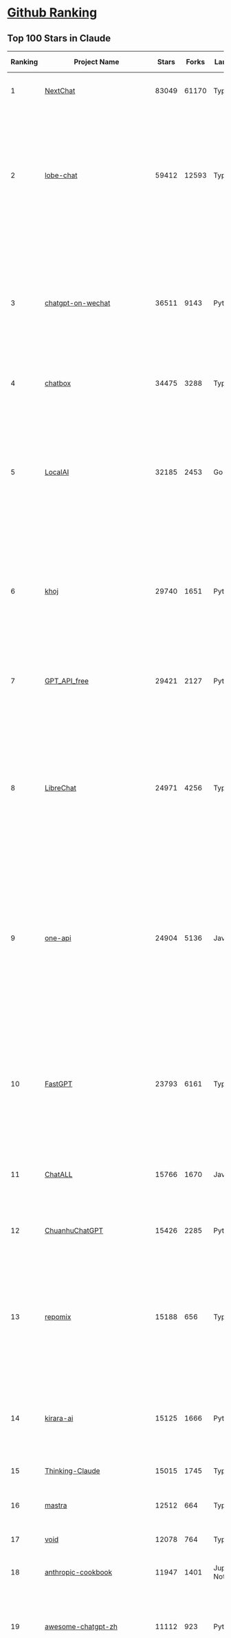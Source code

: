 [Github Ranking](../README.md)
==========

## Top 100 Stars in Claude

| Ranking | Project Name | Stars | Forks | Language | Open Issues | Description | Last Commit |
| ------- | ------------ | ----- | ----- | -------- | ----------- | ----------- | ----------- |
| 1 | [NextChat](https://github.com/ChatGPTNextWeb/NextChat) | 83049 | 61170 | TypeScript | 620 | ✨ Light and Fast AI Assistant. Support: Web \| iOS \| MacOS \| Android \|  Linux \| Windows | 2025-04-19T08:00:42Z |
| 2 | [lobe-chat](https://github.com/lobehub/lobe-chat) | 59412 | 12593 | TypeScript | 711 | 🤯 Lobe Chat - an open-source, modern-design AI chat framework. Supports Multi AI Providers( OpenAI / Claude 3 / Gemini / Ollama / DeepSeek / Qwen), Knowledge Base (file upload / knowledge management / RAG ), Multi-Modals (Plugins/Artifacts) and Thinking. One-click FREE deployment of your private ChatGPT/ Claude / DeepSeek application. | 2025-04-28T03:21:40Z |
| 3 | [chatgpt-on-wechat](https://github.com/zhayujie/chatgpt-on-wechat) | 36511 | 9143 | Python | 287 | 基于大模型搭建的聊天机器人，同时支持 微信公众号、企业微信应用、飞书、钉钉 等接入，可选择GPT4.1/GPT-4o/GPT-o1/ DeepSeek/Claude/文心一言/讯飞星火/通义千问/ Gemini/GLM-4/Kimi/LinkAI，能处理文本、语音和图片，访问操作系统和互联网，支持基于自有知识库进行定制企业智能客服。 | 2025-04-20T09:22:54Z |
| 4 | [chatbox](https://github.com/chatboxai/chatbox) | 34475 | 3288 | TypeScript | 667 | User-friendly Desktop Client App for AI Models/LLMs (GPT, Claude, Gemini, Ollama...) | 2025-04-27T14:53:01Z |
| 5 | [LocalAI](https://github.com/mudler/LocalAI) | 32185 | 2453 | Go | 434 | :robot: The free, Open Source alternative to OpenAI, Claude and others. Self-hosted and local-first. Drop-in replacement for OpenAI,  running on consumer-grade hardware. No GPU required. Runs gguf, transformers, diffusers and many more models architectures. Features: Generate Text, Audio, Video, Images, Voice Cloning, Distributed, P2P inference | 2025-04-27T21:59:35Z |
| 6 | [khoj](https://github.com/khoj-ai/khoj) | 29740 | 1651 | Python | 67 | Your AI second brain. Self-hostable. Get answers from the web or your docs. Build custom agents, schedule automations, do deep research. Turn any online or local LLM into your personal, autonomous AI (gpt, claude, gemini, llama, qwen, mistral). Get started - free. | 2025-04-23T23:49:17Z |
| 7 | [GPT_API_free](https://github.com/chatanywhere/GPT_API_free) | 29421 | 2127 | Python | 10 | Free ChatGPT&DeepSeek API Key，免费ChatGPT&DeepSeek API。免费接入DeepSeek API和GPT4 API，支持 gpt \| deepseek \| claude \| gemini \| grok 等排名靠前的常用大模型。 | 2025-04-19T03:10:33Z |
| 8 | [LibreChat](https://github.com/danny-avila/LibreChat) | 24971 | 4256 | TypeScript | 145 | Enhanced ChatGPT Clone: Features Agents, DeepSeek, Anthropic, AWS, OpenAI, Assistants API, Azure, Groq, o1, GPT-4o, Mistral, OpenRouter, Vertex AI, Gemini, Artifacts, AI model switching, message search, Code Interpreter, langchain, DALL-E-3, OpenAPI Actions, Functions, Secure Multi-User Auth, Presets, open-source for self-hosting. Active project. | 2025-04-28T00:31:26Z |
| 9 | [one-api](https://github.com/songquanpeng/one-api) | 24904 | 5136 | JavaScript | 848 | LLM API 管理 & 分发系统，支持 OpenAI、Azure、Anthropic Claude、Google Gemini、DeepSeek、字节豆包、ChatGLM、文心一言、讯飞星火、通义千问、360 智脑、腾讯混元等主流模型，统一 API 适配，可用于 key 管理与二次分发。单可执行文件，提供 Docker 镜像，一键部署，开箱即用。LLM API management & key redistribution system, unifying multiple providers under a single API. Single binary, Docker-ready, with an English UI. | 2025-02-21T11:30:22Z |
| 10 | [FastGPT](https://github.com/labring/FastGPT) | 23793 | 6161 | TypeScript | 492 | FastGPT is a knowledge-based platform built on the LLMs, offers a comprehensive suite of out-of-the-box capabilities such as data processing, RAG retrieval, and visual AI workflow orchestration, letting you easily develop and deploy complex question-answering systems without the need for extensive setup or configuration. | 2025-04-28T03:00:14Z |
| 11 | [ChatALL](https://github.com/ai-shifu/ChatALL) | 15766 | 1670 | JavaScript | 222 |  Concurrently chat with ChatGPT, Bing Chat, Bard, Alpaca, Vicuna, Claude, ChatGLM, MOSS, 讯飞星火, 文心一言 and more, discover the best answers | 2025-04-20T18:12:53Z |
| 12 | [ChuanhuChatGPT](https://github.com/GaiZhenbiao/ChuanhuChatGPT) | 15426 | 2285 | Python | 122 | GUI for ChatGPT API and many LLMs. Supports agents, file-based QA, GPT finetuning and query with web search. All with a neat UI. | 2025-03-13T09:36:38Z |
| 13 | [repomix](https://github.com/yamadashy/repomix) | 15188 | 656 | TypeScript | 75 | 📦 Repomix (formerly Repopack) is a powerful tool that packs your entire repository into a single, AI-friendly file. Perfect for when you need to feed your codebase to Large Language Models (LLMs) or other AI tools like Claude, ChatGPT, DeepSeek, Perplexity, Gemini, Gemma, Llama, Grok, and more. | 2025-04-28T03:07:53Z |
| 14 | [kirara-ai](https://github.com/lss233/kirara-ai) | 15125 | 1666 | Python | 196 | 🤖 可 DIY 的 多模态 AI 聊天机器人 \| 🚀 快速接入 微信、 QQ、Telegram、等聊天平台 \| 🦈支持DeepSeek、Grok、Claude、Ollama、Gemini、OpenAI \| 工作流系统、网页搜索、AI画图、人设调教、虚拟女仆、语音对话 \|  | 2025-04-26T16:46:22Z |
| 15 | [Thinking-Claude](https://github.com/richards199999/Thinking-Claude) | 15015 | 1745 | TypeScript | 0 | Let your Claude able to think | 2025-03-10T04:02:46Z |
| 16 | [mastra](https://github.com/mastra-ai/mastra) | 12512 | 664 | TypeScript | 93 | The TypeScript AI agent framework. ⚡ Assistants, RAG, observability. Supports any LLM: GPT-4, Claude, Gemini, Llama. | 2025-04-26T20:21:28Z |
| 17 | [void](https://github.com/voideditor/void) | 12078 | 764 | TypeScript | 30 | None | 2025-04-28T03:21:20Z |
| 18 | [anthropic-cookbook](https://github.com/anthropics/anthropic-cookbook) | 11947 | 1401 | Jupyter Notebook | 29 | A collection of notebooks/recipes showcasing some fun and effective ways of using Claude. | 2025-04-17T17:17:25Z |
| 19 | [awesome-chatgpt-zh](https://github.com/EmbraceAGI/awesome-chatgpt-zh) | 11112 | 923 | Python | 0 | ChatGPT 中文指南🔥，ChatGPT 中文调教指南，指令指南，应用开发指南，精选资源清单，更好的使用 chatGPT 让你的生产力 up up up! 🚀 | 2024-11-05T10:24:21Z |
| 20 | [claude-engineer](https://github.com/Doriandarko/claude-engineer) | 10982 | 1162 | Python | 11 | Claude Engineer is an interactive command-line interface (CLI) that leverages the power of Anthropic's Claude-3.5-Sonnet model to assist with software development tasks.This framework enables Claude to generate and manage its own tools, continuously expanding its capabilities through conversation. Available both as a CLI and a modern web interface | 2024-12-12T22:08:15Z |
| 21 | [LangBot](https://github.com/RockChinQ/LangBot) | 10796 | 806 | Python | 88 | 😎简单易用、🧩丰富生态 - 大模型原生即时通信机器人平台 \| 适配 QQ / 微信（企业微信、个人微信）/ 飞书 / 钉钉 / Discord / Telegram / Slack 等平台 \| 支持 ChatGPT、DeepSeek、Dify、Claude、Gemini、xAI、PPIO、Ollama、LM Studio、阿里云百炼、火山方舟、SiliconFlow、Qwen、Moonshot、ChatGLM、SillyTraven、MCP 等 LLM 的机器人 / Agent \| LLM-based instant messaging bots platform, supports Discord, Telegram, WeChat, Lark, DingTalk, QQ, Slack | 2025-04-28T02:35:40Z |
| 22 | [coai](https://github.com/coaidev/coai) | 8280 | 1111 | TypeScript | 18 | 🚀 Next Generation AI One-Stop Internationalization Solution. 🚀 下一代 AI 一站式 B/C 端解决方案，支持 OpenAI，Midjourney，Claude，讯飞星火，Stable Diffusion，DALL·E，ChatGLM，通义千问，腾讯混元，360 智脑，百川 AI，火山方舟，新必应，Gemini，Moonshot 等模型，支持对话分享，自定义预设，云端同步，模型市场，支持弹性计费和订阅计划模式，支持图片解析，支持联网搜索，支持模型缓存，丰富美观的后台管理与仪表盘数据统计。 | 2025-04-12T18:49:43Z |
| 23 | [claude-code](https://github.com/anthropics/claude-code) | 8054 | 426 | Shell | 338 | Claude Code is an agentic coding tool that lives in your terminal, understands your codebase, and helps you code faster by executing routine tasks, explaining complex code, and handling git workflows - all through natural language commands. | 2025-04-25T02:46:21Z |
| 24 | [fastmcp](https://github.com/jlowin/fastmcp) | 7755 | 404 | Python | 35 | 🚀 The fast, Pythonic way to build MCP servers and clients | 2025-04-26T11:58:06Z |
| 25 | [Noi](https://github.com/lencx/Noi) | 7460 | 561 | JavaScript | 148 | 🚀 Power Your World with AI - Explore, Extend, Empower. | 2025-04-14T07:09:06Z |
| 26 | [Upsonic](https://github.com/Upsonic/Upsonic) | 7381 | 688 | Python | 35 | The most reliable AI agent framework that supports MCP. | 2025-04-26T11:42:57Z |
| 27 | [new-api](https://github.com/QuantumNous/new-api) | 7061 | 1385 | Go | 158 | AI模型接口管理与分发系统，支持将多种大模型转为统一格式调用，支持OpenAI、Claude等格式，可供个人或者企业内部管理与分发渠道使用，本项目基于One API二次开发。🍥 The next-generation LLM gateway and AI asset management system supports multiple languages. | 2025-04-28T03:09:55Z |
| 28 | [opencommit](https://github.com/di-sukharev/opencommit) | 6602 | 351 | JavaScript | 146 | GPT wrapper for git — generate commit messages with an LLM in 1 sec — works best with Claude 3.5 — supports local models too | 2025-04-25T13:21:42Z |
| 29 | [BlackFriday-GPTs-Prompts](https://github.com/friuns2/BlackFriday-GPTs-Prompts) | 6600 | 1029 | None | 85 | List of free GPTs that doesn't require plus subscription  | 2024-11-08T11:03:14Z |
| 30 | [aichat](https://github.com/sigoden/aichat) | 6554 | 426 | Rust | 0 | All-in-one LLM CLI tool featuring Shell Assistant, Chat-REPL, RAG, AI Tools & Agents, with access to OpenAI, Claude, Gemini, Ollama, Groq, and more. | 2025-04-21T00:34:16Z |
| 31 | [claude-task-master](https://github.com/eyaltoledano/claude-task-master) | 6447 | 668 | JavaScript | 69 | An AI-powered task-management system you can drop into Cursor, Lovable, Windsurf, Roo, and others. | 2025-04-27T22:50:53Z |
| 32 | [promptfoo](https://github.com/promptfoo/promptfoo) | 6325 | 517 | TypeScript | 154 | Test your prompts, agents, and RAGs. Red teaming, pentesting, and vulnerability scanning for LLMs. Compare performance of GPT, Claude, Gemini, Llama, and more. Simple declarative configs with command line and CI/CD integration. | 2025-04-28T03:28:04Z |
| 33 | [llamacoder](https://github.com/Nutlope/llamacoder) | 5938 | 1371 | TypeScript | 38 | Open source Claude Artifacts – built with Llama 3.1 405B | 2025-04-08T15:15:38Z |
| 34 | [deep-searcher](https://github.com/zilliztech/deep-searcher) | 5693 | 556 | Python | 27 | Open Source Deep Research Alternative to Reason and Search on Private Data. Written in Python. | 2025-04-26T13:10:33Z |
| 35 | [code2prompt](https://github.com/mufeedvh/code2prompt) | 5502 | 316 | MDX | 7 | A CLI tool to convert your codebase into a single LLM prompt with source tree, prompt templating, and token counting. | 2025-04-21T19:53:39Z |
| 36 | [fragments](https://github.com/e2b-dev/fragments) | 5291 | 688 | TypeScript | 7 | Open-source Next.js template for building apps that are fully generated by AI. By E2B. | 2025-04-23T11:55:37Z |
| 37 | [opencompass](https://github.com/open-compass/opencompass) | 5253 | 549 | Python | 298 | OpenCompass is an LLM evaluation platform, supporting a wide range of models (Llama3, Mistral, InternLM2,GPT-4,LLaMa2, Qwen,GLM, Claude, etc) over 100+ datasets. | 2025-04-27T08:26:02Z |
| 38 | [deepclaude](https://github.com/getAsterisk/deepclaude) | 5080 | 398 | Rust | 45 | A high-performance LLM inference API and Chat UI that integrates DeepSeek R1's CoT reasoning traces with Anthropic Claude models. | 2025-02-04T22:55:51Z |
| 39 | [GodMode](https://github.com/smol-ai/GodMode) | 4257 | 336 | TypeScript | 50 | AI Chat Browser: Fast, Full webapp access to ChatGPT / Claude / Bard / Bing / Llama2! I use this 20 times a day. | 2024-07-29T00:31:03Z |
| 40 | [maestro](https://github.com/Doriandarko/maestro) | 4231 | 653 | Python | 32 | A framework for Claude Opus to intelligently orchestrate subagents. | 2024-07-01T06:49:15Z |
| 41 | [bot-on-anything](https://github.com/zhayujie/bot-on-anything) | 4067 | 924 | Python | 262 | A large model-based chatbot builder that can quickly integrate AI models (including ChatGPT, Claude, Gemini) into various software applications (such as Telegram, Gmail, Slack, and websites). | 2025-01-03T14:13:51Z |
| 42 | [fastapi_mcp](https://github.com/tadata-org/fastapi_mcp) | 4003 | 325 | Python | 30 | Expose your FastAPI endpoints as Model Context Protocol (MCP) tools, with Auth! | 2025-04-23T18:03:23Z |
| 43 | [obsidian-smart-connections](https://github.com/brianpetro/obsidian-smart-connections) | 3580 | 206 | JavaScript | 352 | Chat with your notes & see links to related content with AI embeddings. Use local models or 100+ via APIs like Claude, Gemini, ChatGPT & Llama 3 | 2025-04-25T10:43:20Z |
| 44 | [casibase](https://github.com/casibase/casibase) | 3529 | 415 | Go | 27 | ⚡️AI Cloud OS: Open-source enterprise-level AI knowledge base and Manus-like agent management platform with admin UI, user management and Single-Sign-On⚡️, supports ChatGPT, Claude, DeepSeek R1, Llama, Ollama, HuggingFace, etc., chat bot demo: https://ai.casibase.com, admin UI demo: https://ai-admin.casibase.com | 2025-04-26T15:42:56Z |
| 45 | [codecompanion.nvim](https://github.com/olimorris/codecompanion.nvim) | 3426 | 192 | Lua | 0 | ✨ AI-powered coding, seamlessly in Neovim | 2025-04-27T21:53:36Z |
| 46 | [every-chatgpt-gui](https://github.com/billmei/every-chatgpt-gui) | 3422 | 242 | None | 5 | Every front-end GUI client for ChatGPT, Claude, and other LLMs | 2025-04-27T17:12:29Z |
| 47 | [mcp-playwright](https://github.com/executeautomation/mcp-playwright) | 3299 | 260 | TypeScript | 20 | Playwright Model Context Protocol Server - Tool to automate Browsers and APIs in Claude Desktop, Cline, Cursor IDE and More 🔌 | 2025-04-22T22:00:52Z |
| 48 | [Awesome-ChatGPT-prompts-ZH_CN](https://github.com/L1Xu4n/Awesome-ChatGPT-prompts-ZH_CN) | 3004 | 165 | None | 12 | 如何将ChatGPT调教成一只猫娘 | 2023-07-18T15:57:44Z |
| 49 | [free-llm-api-resources](https://github.com/cheahjs/free-llm-api-resources) | 2939 | 253 | Python | 3 | A list of free LLM inference resources accessible via API. | 2025-04-26T07:29:40Z |
| 50 | [firecrawl-mcp-server](https://github.com/mendableai/firecrawl-mcp-server) | 2808 | 258 | JavaScript | 20 | Official Firecrawl MCP Server - Adds powerful web scraping to Cursor, Claude and any other LLM clients. | 2025-04-24T22:57:57Z |
| 51 | [claude-coder](https://github.com/kodu-ai/claude-coder) | 2765 | 135 | TypeScript | 20 | Kodu is an autonomous coding agent that lives in your IDE. It is a VSCode extension that can help you build your dream project step by step by leveraging the latest technologies in automated coding agents  | 2025-04-12T07:51:15Z |
| 52 | [aide](https://github.com/nicepkg/aide) | 2568 | 177 | TypeScript | 32 | Conquer Any Code in VSCode: One-Click Comments, Conversions, UI-to-Code, and AI Batch Processing of Files! 在 VSCode 中征服任何代码：一键注释、转换、UI 图生成代码、AI 批量处理文件！💪 | 2025-03-08T03:13:34Z |
| 53 | [DeepClaude](https://github.com/ErlichLiu/DeepClaude) | 2548 | 491 | Python | 25 | Unleash Next-Level AI! 🚀  💻 Code Generation: DeepSeek r1 + Claude 3.7 Sonnet - Unparalleled Performance! 📝 Content Creation: DeepSeek r1 + Gemini 2.5 Pro - Superior Quality! 🔌 OpenAI-Compatible. 🌊 Streaming & Non-Streaming Support.  ✨ Experience the Future of AI – Today! Click to Try Now! ✨ | 2025-04-03T11:51:59Z |
| 54 | [poe-api](https://github.com/ading2210/poe-api) | 2502 | 314 | Python | 39 | [UNMAINTAINED] A reverse engineered Python API wrapper for Quora's Poe, which provides free access to ChatGPT, GPT-4, and Claude. | 2023-09-18T04:56:52Z |
| 55 | [awesome-claude-prompts](https://github.com/langgptai/awesome-claude-prompts) | 2337 | 224 | None | 0 | This repo includes Claude prompt curation to use Claude better. | 2025-03-01T00:29:09Z |
| 56 | [VLMEvalKit](https://github.com/open-compass/VLMEvalKit) | 2283 | 343 | Python | 90 | Open-source evaluation toolkit of large multi-modality models (LMMs), support 220+ LMMs, 80+ benchmarks | 2025-04-28T03:03:34Z |
| 57 | [griptape](https://github.com/griptape-ai/griptape) | 2278 | 189 | Python | 62 | Modular Python framework for AI agents and workflows with chain-of-thought reasoning, tools, and memory.  | 2025-04-25T20:53:44Z |
| 58 | [elia](https://github.com/darrenburns/elia) | 2131 | 130 | Python | 12 | A snappy, keyboard-centric terminal user interface for interacting with large language models. Chat with ChatGPT, Claude, Llama 3, Phi 3, Mistral, Gemma and more. | 2024-10-10T19:12:52Z |
| 59 | [ruby_llm](https://github.com/crmne/ruby_llm) | 2116 | 102 | Ruby | 30 | Stop juggling AI SDKs! RubyLLM offers one delightful Ruby interface for OpenAI, Anthropic, Gemini, Bedrock, OpenRouter, DeepSeek, Ollama & compatible APIs. Chat, Vision, Audio, PDF, Images, Embeddings, Tools, Streaming & Rails integration. | 2025-04-25T15:40:44Z |
| 60 | [opencode](https://github.com/opencode-ai/opencode) | 2069 | 113 | Go | 18 | None | 2025-04-27T18:43:41Z |
| 61 | [DesktopCommanderMCP](https://github.com/wonderwhy-er/DesktopCommanderMCP) | 2047 | 212 | TypeScript | 19 | This is MCP server for Claude that gives it terminal control, file system search and diff file editing capabilities | 2025-04-27T19:01:13Z |
| 62 | [CL4R1T4S](https://github.com/elder-plinius/CL4R1T4S) | 2003 | 572 | None | 3 | SYSTEM PROMPT TRANSPARENCY FOR ALL - CHATGPT, GEMINI, GROK, CLAUDE, PERPLEXITY, CURSOR, WINDSURF, DEVIN, REPLIT, AND MORE! | 2025-04-26T18:20:58Z |
| 63 | [git-mcp](https://github.com/idosal/git-mcp) | 1853 | 105 | TypeScript | 18 | Put an end to code hallucinations! GitMCP is a free, open-source, remote MCP server for any GitHub project | 2025-04-27T22:44:54Z |
| 64 | [unity-mcp](https://github.com/justinpbarnett/unity-mcp) | 1816 | 248 | C# | 32 | A Unity MCP server that allows MCP clients like Claude Desktop or Cursor to perform Unity Editor actions. | 2025-04-09T13:19:24Z |
| 65 | [dialoqbase](https://github.com/n4ze3m/dialoqbase) | 1753 | 277 | TypeScript | 39 | Create chatbots with ease | 2024-10-15T14:24:20Z |
| 66 | [tokencost](https://github.com/AgentOps-AI/tokencost) | 1645 | 73 | Python | 14 | Easy token price estimates for 400+ LLMs. TokenOps. | 2025-04-14T06:41:50Z |
| 67 | [Thinking_in_Java_MindMapping](https://github.com/LjyYano/Thinking_in_Java_MindMapping) | 1605 | 461 | None | 0 | 编程笔记、观影指南、读书笔记、生活感悟、Switch 游戏 | 2025-04-22T07:02:13Z |
| 68 | [Awesome-MCP-ZH](https://github.com/yzfly/Awesome-MCP-ZH) | 1545 | 80 | None | 0 | MCP 资源精选， MCP指南，Claude MCP，MCP Servers, MCP Clients | 2025-04-13T01:57:43Z |
| 69 | [papersgpt-for-zotero](https://github.com/papersgpt/papersgpt-for-zotero) | 1543 | 48 | JavaScript | 39 | Zotero chat PDF with AI, DeepSeek, GPT 4.1, ChatGPT, Claude, Gemini | 2025-04-24T01:15:11Z |
| 70 | [awesome-ai-system-prompts](https://github.com/dontriskit/awesome-ai-system-prompts) | 1539 | 163 | TypeScript | 1 | 🧠 Curated collection of system prompts for top AI tools. Perfect for AI agent builders and prompt engineers. Incuding: ChatGPT, Claude, Perplexity, Manus, Claude-Code, Loveable, v0, Grok, same new, windsurf, notion, and MetaAI.  | 2025-04-20T19:45:00Z |
| 71 | [GalTransl](https://github.com/GalTransl/GalTransl) | 1509 | 98 | Python | 24 | 支持GPT-4/Claude/Deepseek/Sakura等大语言模型的Galgame自动化翻译解决方案  Automated translation solution for visual novels supporting GPT-4/Claude/Deepseek/Sakura | 2025-04-27T00:18:26Z |
| 72 | [AIChatWeb](https://github.com/Nanjiren01/AIChatWeb) | 1438 | 398 | TypeScript | 20 | 在ChatGPT-Next-Web的基础上，增加注册登录，额度限制，邀请，敏感词，支付，基于docker一键部署。提供后台管理系统，可配置标题、欢迎词、额度不足提醒、公告 | 2024-07-19T07:23:42Z |
| 73 | [ax](https://github.com/ax-llm/ax) | 1431 | 108 | TypeScript | 10 | The "official" unofficial DSPy framework. Build LLM powered agents and other workflows, based on the Stanford DSP paper. | 2025-04-20T08:08:41Z |
| 74 | [DevDocs](https://github.com/cyberagiinc/DevDocs) | 1389 | 128 | TypeScript | 7 | Completely free, private, UI based Tech Documentation MCP server. Designed for coders and software developers in mind. Easily integrate into Cursor, Windsurf, Cline, Roo Code, Claude Desktop App  | 2025-04-28T01:59:07Z |
| 75 | [exa-mcp-server](https://github.com/exa-labs/exa-mcp-server) | 1338 | 107 | TypeScript | 6 | Claude can perform Web Search \| Exa with MCP (Model Context Protocol) | 2025-04-25T17:45:54Z |
| 76 | [Agently](https://github.com/AgentEra/Agently) | 1320 | 149 | Python | 27 | [GenAI Application Development Framework]  🚀 Build GenAI application quick and easy 💬 Easy to interact with GenAI agent in code using structure data and chained-calls syntax 🧩 Use Agently Workflow to manage complex GenAI working logic 🔀 Switch to any model without rewrite application code | 2025-04-18T09:52:23Z |
| 77 | [claude-to-chatgpt](https://github.com/jtsang4/claude-to-chatgpt) | 1290 | 152 | Python | 10 | This project converts the API of Anthropic's Claude model to the OpenAI Chat API format. | 2024-08-18T08:35:25Z |
| 78 | [prism](https://github.com/prism-php/prism) | 1282 | 106 | PHP | 17 | A unified interface for working with LLMs in Laravel | 2025-04-27T15:06:15Z |
| 79 | [PandoraHelper](https://github.com/nianhua99/PandoraHelper) | 1276 | 174 | TypeScript | 6 | 使用 PandoraHelper 轻松和你的小伙伴共享 ChatGPT Plus/Claude Pro 服务！ | 2025-02-24T09:10:11Z |
| 80 | [modelfusion](https://github.com/vercel/modelfusion) | 1258 | 90 | TypeScript | 33 | The TypeScript library for building AI applications. | 2024-07-19T15:17:19Z |
| 81 | [ChatChat](https://github.com/okisdev/ChatChat) | 1252 | 215 | TypeScript | 3 | Chat Chat, your own unified chat and search to AI platform, with a simple and easy to use interface. | 2025-04-25T23:17:35Z |
| 82 | [AISuperDomain](https://github.com/win4r/AISuperDomain) | 1252 | 222 | C# | 34 | Aila(AI超元域): The premier AI integration tool for Windows, macOS, and Android. Ask once, get answers from 10+ AIs like ChatGPT, Gemini, Claude3, Copilot, Poe, perplexity and more. Features customizable AI and prompts. | 2025-03-29T13:30:57Z |
| 83 | [spacy-llm](https://github.com/explosion/spacy-llm) | 1234 | 94 | Python | 37 | 🦙 Integrating LLMs into structured NLP pipelines | 2025-01-08T22:26:19Z |
| 84 | [aws-genai-llm-chatbot](https://github.com/aws-samples/aws-genai-llm-chatbot) | 1231 | 373 | TypeScript | 26 | A modular and comprehensive solution to deploy a Multi-LLM and Multi-RAG powered chatbot (Amazon Bedrock, Anthropic, HuggingFace, OpenAI, Meta, AI21, Cohere, Mistral) using AWS CDK on AWS | 2025-04-15T14:57:30Z |
| 85 | [sage](https://github.com/Storia-AI/sage) | 1221 | 108 | Python | 23 | Chat with any codebase in under two minutes \| Fully local or via third-party APIs | 2024-11-11T04:49:34Z |
| 86 | [claude-prompt-generator](https://github.com/aws-samples/claude-prompt-generator) | 1213 | 109 | Python | 1 | None | 2024-10-10T21:34:35Z |
| 87 | [codemcp](https://github.com/ezyang/codemcp) | 1197 | 98 | Python | 33 | Coding assistant MCP for Claude Desktop | 2025-04-27T20:35:20Z |
| 88 | [mcp](https://github.com/BrowserMCP/mcp) | 1190 | 58 | TypeScript | 16 | Browser MCP is a Model Context Provider (MCP) server that allows AI applications to control your browser | 2025-04-24T21:49:44Z |
| 89 | [gp.nvim](https://github.com/Robitx/gp.nvim) | 1150 | 96 | Lua | 42 | Gp.nvim (GPT prompt) Neovim AI plugin: ChatGPT sessions & Instructable text/code operations & Speech to text [OpenAI, Ollama, Anthropic, ..] | 2025-04-08T21:18:30Z |
| 90 | [kubb](https://github.com/kubb-labs/kubb) | 1108 | 87 | TypeScript | 12 | The ultimate toolkit for working with APIs. | 2025-04-27T21:14:53Z |
| 91 | [bedrock-chat](https://github.com/aws-samples/bedrock-chat) | 1104 | 411 | TypeScript | 116 | AWS-native chatbot using Bedrock | 2025-04-22T08:06:35Z |
| 92 | [APIPark](https://github.com/APIParkLab/APIPark) | 1082 | 152 | TypeScript | 60 | 🦄云原生、超高性能 AI&API网关，LLM API 管理、分发系统、开放平台，支持所有AI API，不限于OpenAI、Azure、Anthropic Claude、Google Gemini、DeepSeek、字节豆包、ChatGLM、文心一言、讯飞星火、通义千问、360 智脑、腾讯混元等主流模型，统一 API 请求和返回，API申请与审批，调用统计、负载均衡、多模型灾备。一键部署，开箱即用。Cloud native, ultra-high performance AI&API gateway, LLM API management, distribution system, open platform, supporting all AI APIs. | 2025-04-27T09:44:04Z |
| 93 | [poe-api-wrapper](https://github.com/snowby666/poe-api-wrapper) | 1078 | 143 | Python | 27 | 👾 A Python API wrapper for Poe.com. With this, you will have free access to GPT-4, Claude, Llama, Gemini, Mistral and more! 🚀 | 2025-03-07T20:07:31Z |
| 94 | [open-computer-use](https://github.com/e2b-dev/open-computer-use) | 1073 | 141 | Python | 6 | AI computer use powered by open source LLMs and E2B Desktop Sandbox | 2025-03-13T07:46:24Z |
| 95 | [langchat](https://github.com/TyCoding/langchat) | 1034 | 212 | Java | 7 | LangChat: Java LLMs/AI Project, Supports Multi AI Providers( Gitee AI/ 智谱清言 / 阿里通义 / 百度千帆 / DeepSeek / 抖音豆包 / 零一万物 / 讯飞星火 / OpenAI / Gemini / Ollama / Azure / Claude 等大模型), Java生态下AI大模型产品解决方案，快速构建企业级AI知识库、AI机器人应用 | 2025-04-03T08:57:02Z |
| 96 | [chatgpt-shell](https://github.com/xenodium/chatgpt-shell) | 1032 | 92 | Emacs Lisp | 41 | A multi-llm Emacs shell (ChatGPT, Claude, DeepSeek, Gemini, Kagi, Ollama, Perplexity) + editing integrations | 2025-04-25T21:27:52Z |
| 97 | [ChatGPT-Telegram-Bot](https://github.com/yym68686/ChatGPT-Telegram-Bot) | 1010 | 322 | Python | 8 | TeleChat: 🤖️ an AI chat Telegram bot can Web Search Powered by GPT-3.5/4/4 Turbo/4o, DALL·E 3, Groq, Gemini 1.5 Pro/Flash and the official Claude2.1/3/3.5 API using Python on Zeabur, fly.io and Replit. | 2025-04-16T08:50:43Z |
| 98 | [py-gpt](https://github.com/szczyglis-dev/py-gpt) | 1002 | 189 | Python | 23 | Desktop AI Assistant powered by o1, o3, GPT-4, GPT-4 Vision, Gemini, Claude, Llama 3, DeepSeek, Bielik, DALL-E,  chat, vision, voice control, image generation and analysis, agents, command execution, file upload/download, speech synthesis and recognition, access to Web, memory, presets, assistants, plugins, and more. Linux, Windows, Mac | 2025-03-06T02:28:15Z |
| 99 | [RisuAI](https://github.com/kwaroran/RisuAI) | 996 | 174 | TypeScript | 67 | Make your own story. User-friendly software for LLM roleplaying | 2025-04-23T03:44:23Z |
| 100 | [AIaW](https://github.com/NitroRCr/AIaW) | 972 | 80 | Vue | 14 | AI as Workspace - A better AI (LLM) client. Full-featured, lightweight. Support multiple workspaces, plugin system, cross-platform, local first + real-time cloud sync, Artifacts, MCP \| 更好的 AI 客户端 | 2025-04-27T06:44:34Z |

